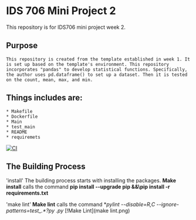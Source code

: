 # IDS 706 Mini Project 2
This repository is for IDS706 mini project week 2. 



## Purpose 
    This repository is created from the template established in week 1. It is set up based on the template's environment. This repository incorporates "pandas" to develop statistical functions. Specifically, the author uses pd.dataframe() to set up a dataset. Then it is tested on the count, mean, max, and min. 

## Things includes are:
    * Makefile
    * Dockerfile
    * Main
    * test_main
    * README
    * requiremets

[![CI](https://github.com/Kelly0604/IDS706/actions/workflows/CI.yml/badge.svg)](https://github.com/Kelly0604/IDS706/actions/workflows/CI.yml)

## The Building Process

'install'
The building process starts with installing the packages. 
**Make install** calls the command **pip install --upgrade pip &&\pip install -r requirements.txt**

'make lint'
**Make lint** calls the command **pylint --disable=R,C --ignore-patterns=test_.*?py *.py**
[!Make Lint](make lint.png)
